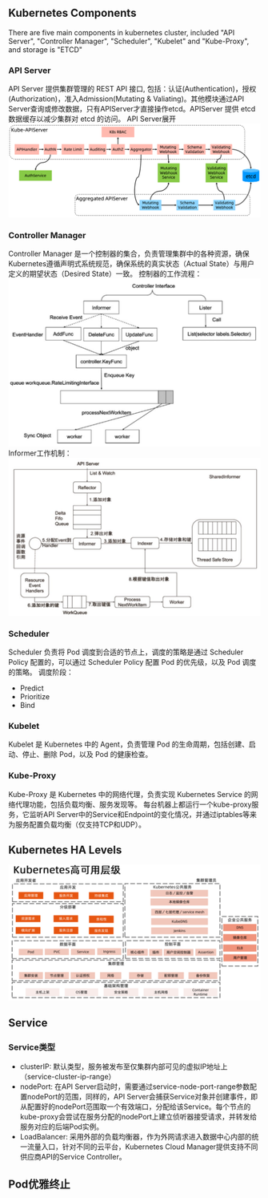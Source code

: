 ## Kubernetes Components
There are five main components in kubernetes cluster, included "API Server", "Controller Manager", "Scheduler", "Kubelet" and "Kube-Proxy", and storage is "ETCD"
### API Server
API Server 提供集群管理的 REST API 接口, 包括：认证(Authentication)，授权(Authorization)，准入Admission(Mutating & Valiating)。其他模块通过API Server查询或修改数据，只有APIServer才直接操作etcd。APIServer 提供 etcd 数据缓存以减少集群对 etcd 的访问。
API Server展开
![](resources/APIServer.png)
### Controller Manager
Controller Manager 是一个控制器的集合，负责管理集群中的各种资源，确保Kubernetes遵循声明式系统规范，确保系统的真实状态（Actual State）与用户定义的期望状态（Desired State）一致。
控制器的工作流程：
![](resources/controller_manager_informer.png)
Informer工作机制：
![](resources/informer_mechanism.png)
### Scheduler
Scheduler 负责将 Pod 调度到合适的节点上，调度的策略是通过 Scheduler Policy 配置的，可以通过 Scheduler Policy 配置 Pod 的优先级，以及 Pod 调度的策略。
调度阶段：
* Predict
* Prioritize
* Bind
### Kubelet
Kubelet 是 Kubernetes 中的 Agent，负责管理 Pod 的生命周期，包括创建、启动、停止、删除 Pod，以及 Pod 的健康检查。
### Kube-Proxy
Kube-Proxy 是 Kubernetes 中的网络代理，负责实现 Kubernetes Service 的网络代理功能，包括负载均衡、服务发现等。
每台机器上都运行一个kube-proxy服务，它监听API Server中的Service和Endpoint的变化情况，并通过iptables等来为服务配置负载均衡（仅支持TCP和UDP）。
## Kubernetes HA Levels
![](resources/kubernetes_ha_levels.png)
## Service
### Service类型
* clusterIP: 默认类型，服务被发布至仅集群内部可见的虚拟IP地址上（service-cluster-ip-range）
* nodePort: 在API Server启动时，需要通过service-node-port-range参数配置nodePort的范围，同样的，API Server会捕获Service对象并创建事件，即从配置好的nodePort范围取一个有效端口，分配给该Service。每个节点的kube-proxy会尝试在服务分配的nodePort上建立侦听器接受请求，并转发给服务对应的后端Pod实例。
* LoadBalancer: 采用外部的负载均衡器，作为外网请求进入数据中心内部的统一流量入口，针对不同的云平台，Kubernetes Cloud Manager提供支持不同供应商API的Service Controller。
## Pod优雅终止